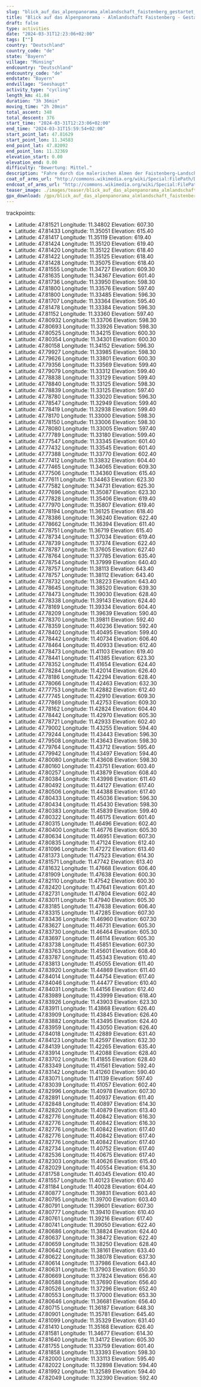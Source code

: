 ```yaml
---
slug: "blick_auf_das_alpenpanorama_almlandschaft_faistenberg_gestartet_in_seeshaupt"
title: "Blick auf das Alpenpanorama - Almlandschaft Faistenberg - Gestartet in Seeshaupt"
draft: false
type: activities
date: "2024-03-31T12:23:06+02:00"
tags: [""]
country: "Deutschland"
country_code: "de"
state: "Bayern"
village: "Münsing"
endcountry: "Deutschland"
endcountry_code: "de"
endstate: "Bayern"
endvillage: "Seeshaupt"
activity_type: "cycling"
length_km: 41.84
duration: "3h 36min"
moving_time: "2h 20min"
total_ascent: 348
total_descent: 376
start_time: "2024-03-31T12:23:06+02:00"
end_time: "2024-03-31T15:59:54+02:00"
start_point_lat: 47.81629
start_point_lon: 11.34583
end_point_lat: 47.82092
end_point_lon: 11.32369
elevation_start: 0.00
elevation_end: 0.00
difficulty: "Bewertung: Mittel."
description: "Fahre durch die malerischen Almen der Faistenberg-Landschaft mit atemberaubendem Blick auf die Alpen. Die 41,84 km lange Route ab Seeshaupt in Münsing beinhaltet einen gesamten Aufstieg von 348 m und Abstieg von 376 m. Genieße die Schönheit der Natur und lass dich von der ruhigen Umgebung inspirieren"
coat_of_arms_url: "http://commons.wikimedia.org/wiki/Special:FilePath/DEU%20M%C3%BCnsing%20COA.svg"
endcoat_of_arms_url: "http://commons.wikimedia.org/wiki/Special:FilePath/Wappen%20der%20Gemeinde%20Seeshaupt.svg"
teaser_image: ./images/teaser/blick_auf_das_alpenpanorama_almlandschaft_faistenberg_gestartet_in_seeshaupt.png
gpx_download: /gpx/blick_auf_das_alpenpanorama_almlandschaft_faistenberg_gestartet_in_seeshaupt.gpx
---
```

trackpoints: 
  - Latitude: 47.81521
    Longitude: 11.34802
    Elevation: 607.30
  - Latitude: 47.81433
    Longitude: 11.35051
    Elevation: 615.40
  - Latitude: 47.81417
    Longitude: 11.35119
    Elevation: 619.40
  - Latitude: 47.81424
    Longitude: 11.35120
    Elevation: 619.40
  - Latitude: 47.81420
    Longitude: 11.35122
    Elevation: 618.40
  - Latitude: 47.81422
    Longitude: 11.35125
    Elevation: 618.40
  - Latitude: 47.81428
    Longitude: 11.35075
    Elevation: 618.40
  - Latitude: 47.81555
    Longitude: 11.34727
    Elevation: 609.30
  - Latitude: 47.81635
    Longitude: 11.34367
    Elevation: 601.40
  - Latitude: 47.81736
    Longitude: 11.33950
    Elevation: 598.30
  - Latitude: 47.81800
    Longitude: 11.33576
    Elevation: 597.40
  - Latitude: 47.81800
    Longitude: 11.33485
    Elevation: 596.30
  - Latitude: 47.81707
    Longitude: 11.33364
    Elevation: 595.40
  - Latitude: 47.81478
    Longitude: 11.33384
    Elevation: 596.30
  - Latitude: 47.81152
    Longitude: 11.33360
    Elevation: 597.40
  - Latitude: 47.80932
    Longitude: 11.33706
    Elevation: 598.30
  - Latitude: 47.80693
    Longitude: 11.33926
    Elevation: 598.30
  - Latitude: 47.80525
    Longitude: 11.34215
    Elevation: 600.30
  - Latitude: 47.80354
    Longitude: 11.34301
    Elevation: 600.30
  - Latitude: 47.80158
    Longitude: 11.34152
    Elevation: 596.30
  - Latitude: 47.79927
    Longitude: 11.33985
    Elevation: 598.30
  - Latitude: 47.79626
    Longitude: 11.33801
    Elevation: 600.30
  - Latitude: 47.79356
    Longitude: 11.33569
    Elevation: 599.40
  - Latitude: 47.79079
    Longitude: 11.33312
    Elevation: 599.40
  - Latitude: 47.78838
    Longitude: 11.33129
    Elevation: 599.40
  - Latitude: 47.78840
    Longitude: 11.33125
    Elevation: 598.30
  - Latitude: 47.78839
    Longitude: 11.33125
    Elevation: 597.40
  - Latitude: 47.78780
    Longitude: 11.33020
    Elevation: 596.30
  - Latitude: 47.78547
    Longitude: 11.32949
    Elevation: 599.40
  - Latitude: 47.78419
    Longitude: 11.32938
    Elevation: 599.40
  - Latitude: 47.78170
    Longitude: 11.33000
    Elevation: 598.30
  - Latitude: 47.78150
    Longitude: 11.33006
    Elevation: 598.30
  - Latitude: 47.78080
    Longitude: 11.33005
    Elevation: 597.40
  - Latitude: 47.77789
    Longitude: 11.33180
    Elevation: 599.40
  - Latitude: 47.77547
    Longitude: 11.33345
    Elevation: 601.40
  - Latitude: 47.77432
    Longitude: 11.33545
    Elevation: 601.40
  - Latitude: 47.77388
    Longitude: 11.33770
    Elevation: 602.40
  - Latitude: 47.77412
    Longitude: 11.33832
    Elevation: 604.40
  - Latitude: 47.77465
    Longitude: 11.34065
    Elevation: 609.30
  - Latitude: 47.77506
    Longitude: 11.34360
    Elevation: 615.40
  - Latitude: 47.77611
    Longitude: 11.34463
    Elevation: 623.30
  - Latitude: 47.77582
    Longitude: 11.34731
    Elevation: 625.30
  - Latitude: 47.77696
    Longitude: 11.35087
    Elevation: 623.30
  - Latitude: 47.77828
    Longitude: 11.35406
    Elevation: 619.40
  - Latitude: 47.77970
    Longitude: 11.35807
    Elevation: 619.40
  - Latitude: 47.78194
    Longitude: 11.36125
    Elevation: 618.40
  - Latitude: 47.78386
    Longitude: 11.36240
    Elevation: 622.40
  - Latitude: 47.78662
    Longitude: 11.36394
    Elevation: 611.40
  - Latitude: 47.78751
    Longitude: 11.36719
    Elevation: 615.40
  - Latitude: 47.78734
    Longitude: 11.37034
    Elevation: 619.40
  - Latitude: 47.78739
    Longitude: 11.37374
    Elevation: 622.40
  - Latitude: 47.78787
    Longitude: 11.37605
    Elevation: 627.40
  - Latitude: 47.78764
    Longitude: 11.37785
    Elevation: 635.40
  - Latitude: 47.78754
    Longitude: 11.37999
    Elevation: 640.40
  - Latitude: 47.78757
    Longitude: 11.38113
    Elevation: 643.40
  - Latitude: 47.78757
    Longitude: 11.38112
    Elevation: 643.40
  - Latitude: 47.78732
    Longitude: 11.38223
    Elevation: 643.40
  - Latitude: 47.78645
    Longitude: 11.38520
    Elevation: 639.30
  - Latitude: 47.78473
    Longitude: 11.39030
    Elevation: 628.40
  - Latitude: 47.78338
    Longitude: 11.39143
    Elevation: 624.40
  - Latitude: 47.78169
    Longitude: 11.39334
    Elevation: 604.40
  - Latitude: 47.78209
    Longitude: 11.39639
    Elevation: 590.40
  - Latitude: 47.78370
    Longitude: 11.39811
    Elevation: 592.40
  - Latitude: 47.78359
    Longitude: 11.40236
    Elevation: 592.40
  - Latitude: 47.78402
    Longitude: 11.40495
    Elevation: 599.40
  - Latitude: 47.78442
    Longitude: 11.40734
    Elevation: 606.40
  - Latitude: 47.78464
    Longitude: 11.40933
    Elevation: 612.40
  - Latitude: 47.78473
    Longitude: 11.41103
    Elevation: 619.40
  - Latitude: 47.78441
    Longitude: 11.41385
    Elevation: 623.30
  - Latitude: 47.78352
    Longitude: 11.41654
    Elevation: 624.40
  - Latitude: 47.78284
    Longitude: 11.42014
    Elevation: 626.40
  - Latitude: 47.78186
    Longitude: 11.42294
    Elevation: 628.40
  - Latitude: 47.78066
    Longitude: 11.42463
    Elevation: 632.30
  - Latitude: 47.77753
    Longitude: 11.42882
    Elevation: 612.40
  - Latitude: 47.77745
    Longitude: 11.42910
    Elevation: 609.30
  - Latitude: 47.77869
    Longitude: 11.42753
    Elevation: 609.30
  - Latitude: 47.78162
    Longitude: 11.42824
    Elevation: 604.40
  - Latitude: 47.78442
    Longitude: 11.42970
    Elevation: 605.30
  - Latitude: 47.78721
    Longitude: 11.42933
    Elevation: 602.40
  - Latitude: 47.79002
    Longitude: 11.43255
    Elevation: 594.40
  - Latitude: 47.79244
    Longitude: 11.43443
    Elevation: 596.30
  - Latitude: 47.79508
    Longitude: 11.43643
    Elevation: 598.30
  - Latitude: 47.79764
    Longitude: 11.43712
    Elevation: 595.40
  - Latitude: 47.79942
    Longitude: 11.43497
    Elevation: 594.40
  - Latitude: 47.80080
    Longitude: 11.43608
    Elevation: 598.30
  - Latitude: 47.80160
    Longitude: 11.43751
    Elevation: 603.40
  - Latitude: 47.80257
    Longitude: 11.43879
    Elevation: 608.40
  - Latitude: 47.80384
    Longitude: 11.43998
    Elevation: 611.40
  - Latitude: 47.80492
    Longitude: 11.44127
    Elevation: 617.40
  - Latitude: 47.80506
    Longitude: 11.44388
    Elevation: 617.40
  - Latitude: 47.80433
    Longitude: 11.45036
    Elevation: 596.30
  - Latitude: 47.80434
    Longitude: 11.45430
    Elevation: 598.30
  - Latitude: 47.80383
    Longitude: 11.45839
    Elevation: 599.40
  - Latitude: 47.80322
    Longitude: 11.46175
    Elevation: 601.40
  - Latitude: 47.80315
    Longitude: 11.46496
    Elevation: 602.40
  - Latitude: 47.80400
    Longitude: 11.46776
    Elevation: 605.30
  - Latitude: 47.80634
    Longitude: 11.46951
    Elevation: 607.30
  - Latitude: 47.80835
    Longitude: 11.47124
    Elevation: 612.40
  - Latitude: 47.81096
    Longitude: 11.47272
    Elevation: 613.40
  - Latitude: 47.81373
    Longitude: 11.47523
    Elevation: 614.30
  - Latitude: 47.81571
    Longitude: 11.47742
    Elevation: 613.40
  - Latitude: 47.81632
    Longitude: 11.47668
    Elevation: 606.40
  - Latitude: 47.81909
    Longitude: 11.47638
    Elevation: 600.30
  - Latitude: 47.82110
    Longitude: 11.47542
    Elevation: 600.30
  - Latitude: 47.82420
    Longitude: 11.47641
    Elevation: 601.40
  - Latitude: 47.82731
    Longitude: 11.47804
    Elevation: 602.40
  - Latitude: 47.83011
    Longitude: 11.47940
    Elevation: 605.30
  - Latitude: 47.83185
    Longitude: 11.47638
    Elevation: 606.40
  - Latitude: 47.83315
    Longitude: 11.47285
    Elevation: 607.30
  - Latitude: 47.83436
    Longitude: 11.46960
    Elevation: 607.30
  - Latitude: 47.83627
    Longitude: 11.46731
    Elevation: 605.30
  - Latitude: 47.83730
    Longitude: 11.46464
    Elevation: 605.30
  - Latitude: 47.83697
    Longitude: 11.46114
    Elevation: 605.30
  - Latitude: 47.83738
    Longitude: 11.45851
    Elevation: 607.30
  - Latitude: 47.83763
    Longitude: 11.45601
    Elevation: 608.40
  - Latitude: 47.83787
    Longitude: 11.45343
    Elevation: 610.40
  - Latitude: 47.83813
    Longitude: 11.45055
    Elevation: 611.40
  - Latitude: 47.83920
    Longitude: 11.44869
    Elevation: 611.40
  - Latitude: 47.84014
    Longitude: 11.44754
    Elevation: 617.40
  - Latitude: 47.84046
    Longitude: 11.44477
    Elevation: 610.40
  - Latitude: 47.84031
    Longitude: 11.44156
    Elevation: 612.40
  - Latitude: 47.83989
    Longitude: 11.43999
    Elevation: 618.40
  - Latitude: 47.83926
    Longitude: 11.43903
    Elevation: 623.30
  - Latitude: 47.83911
    Longitude: 11.43868
    Elevation: 626.40
  - Latitude: 47.83909
    Longitude: 11.43845
    Elevation: 626.40
  - Latitude: 47.83882
    Longitude: 11.43495
    Elevation: 624.40
  - Latitude: 47.83959
    Longitude: 11.43050
    Elevation: 626.40
  - Latitude: 47.84018
    Longitude: 11.42889
    Elevation: 631.40
  - Latitude: 47.84123
    Longitude: 11.42597
    Elevation: 632.30
  - Latitude: 47.84139
    Longitude: 11.42265
    Elevation: 635.40
  - Latitude: 47.83914
    Longitude: 11.42088
    Elevation: 628.40
  - Latitude: 47.83702
    Longitude: 11.41855
    Elevation: 628.40
  - Latitude: 47.83349
    Longitude: 11.41561
    Elevation: 592.40
  - Latitude: 47.83142
    Longitude: 11.41260
    Elevation: 590.40
  - Latitude: 47.83071
    Longitude: 11.41139
    Elevation: 597.40
  - Latitude: 47.83039
    Longitude: 11.41057
    Elevation: 602.40
  - Latitude: 47.82996
    Longitude: 11.40978
    Elevation: 607.30
  - Latitude: 47.82891
    Longitude: 11.40937
    Elevation: 611.40
  - Latitude: 47.82848
    Longitude: 11.40897
    Elevation: 614.30
  - Latitude: 47.82820
    Longitude: 11.40879
    Elevation: 613.40
  - Latitude: 47.82776
    Longitude: 11.40842
    Elevation: 616.30
  - Latitude: 47.82776
    Longitude: 11.40842
    Elevation: 616.30
  - Latitude: 47.82776
    Longitude: 11.40842
    Elevation: 617.40
  - Latitude: 47.82776
    Longitude: 11.40842
    Elevation: 617.40
  - Latitude: 47.82776
    Longitude: 11.40842
    Elevation: 617.40
  - Latitude: 47.82734
    Longitude: 11.40752
    Elevation: 617.40
  - Latitude: 47.82536
    Longitude: 11.40675
    Elevation: 617.40
  - Latitude: 47.82303
    Longitude: 11.40626
    Elevation: 615.40
  - Latitude: 47.82029
    Longitude: 11.40554
    Elevation: 614.30
  - Latitude: 47.81758
    Longitude: 11.40345
    Elevation: 610.40
  - Latitude: 47.81557
    Longitude: 11.40123
    Elevation: 610.40
  - Latitude: 47.81184
    Longitude: 11.40028
    Elevation: 604.40
  - Latitude: 47.80877
    Longitude: 11.39831
    Elevation: 603.40
  - Latitude: 47.80795
    Longitude: 11.39700
    Elevation: 603.40
  - Latitude: 47.80791
    Longitude: 11.39601
    Elevation: 607.30
  - Latitude: 47.80777
    Longitude: 11.39410
    Elevation: 610.40
  - Latitude: 47.80761
    Longitude: 11.39216
    Elevation: 617.40
  - Latitude: 47.80741
    Longitude: 11.39050
    Elevation: 622.40
  - Latitude: 47.80686
    Longitude: 11.38824
    Elevation: 624.40
  - Latitude: 47.80637
    Longitude: 11.38472
    Elevation: 622.40
  - Latitude: 47.80659
    Longitude: 11.38250
    Elevation: 628.40
  - Latitude: 47.80642
    Longitude: 11.38161
    Elevation: 633.40
  - Latitude: 47.80622
    Longitude: 11.38078
    Elevation: 637.30
  - Latitude: 47.80614
    Longitude: 11.37986
    Elevation: 643.40
  - Latitude: 47.80631
    Longitude: 11.37903
    Elevation: 650.30
  - Latitude: 47.80669
    Longitude: 11.37824
    Elevation: 656.40
  - Latitude: 47.80588
    Longitude: 11.37690
    Elevation: 656.40
  - Latitude: 47.80526
    Longitude: 11.37296
    Elevation: 652.40
  - Latitude: 47.80553
    Longitude: 11.37000
    Elevation: 653.30
  - Latitude: 47.80646
    Longitude: 11.36681
    Elevation: 656.40
  - Latitude: 47.80715
    Longitude: 11.36187
    Elevation: 648.30
  - Latitude: 47.80901
    Longitude: 11.35781
    Elevation: 645.40
  - Latitude: 47.81099
    Longitude: 11.35329
    Elevation: 631.40
  - Latitude: 47.81410
    Longitude: 11.35168
    Elevation: 626.40
  - Latitude: 47.81581
    Longitude: 11.34677
    Elevation: 614.30
  - Latitude: 47.81640
    Longitude: 11.34172
    Elevation: 605.30
  - Latitude: 47.81755
    Longitude: 11.33759
    Elevation: 601.40
  - Latitude: 47.81858
    Longitude: 11.33393
    Elevation: 598.30
  - Latitude: 47.82000
    Longitude: 11.33113
    Elevation: 595.40
  - Latitude: 47.82022
    Longitude: 11.32898
    Elevation: 594.40
  - Latitude: 47.81992
    Longitude: 11.32589
    Elevation: 594.40
  - Latitude: 47.82049
    Longitude: 11.32390
    Elevation: 592.40
